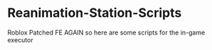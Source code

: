 # Reanimation-Station-Scripts
Roblox Patched FE AGAIN so here are some scripts for the in-game executor
